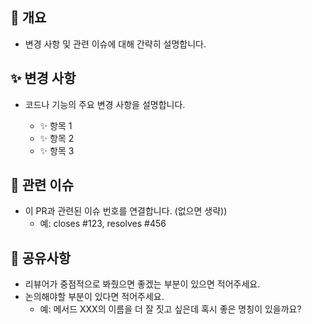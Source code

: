 ## 📝 개요

- 변경 사항 및 관련 이슈에 대해 간략히 설명합니다.

## ✨ 변경 사항

- 코드나 기능의 주요 변경 사항을 설명합니다.

    - ✨ 항목 1
    - ✨ 항목 2
    - ✨ 항목 3

## 🔗 관련 이슈

- 이 PR과 관련된 이슈 번호를 연결합니다. (없으면 생략))
    - 예: closes #123, resolves #456

## 💬 공유사항

- 리뷰어가 중점적으로 봐줬으면 좋겠는 부분이 있으면 적어주세요.
- 논의해야할 부분이 있다면 적어주세요.
    - 예: 메서드 XXX의 이름을 더 잘 짓고 싶은데 혹시 좋은 명칭이 있을까요?
